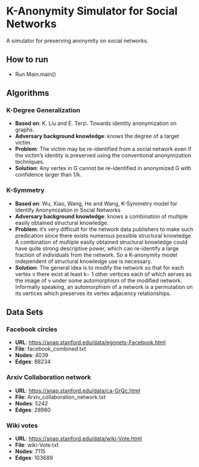 # K-Anonymity Simulator for Social Networks
A simulator for preserving anonymity on social networks.
  
## How to run  
* Run Main.main()

## Algorithms  
### K-Degree Generalization 
* **Based on**: K. Liu and E. Terzi. Towards identity anonymization on graphs.
* **Adversary background knowledge**: knows the degree of a target victim.
* **Problem**: The victim may be re-identified from a social network even if the victim’s identity is preserved using the conventional anonymization techniques.
* **Solution**: Any vertex in G cannot be re-identified in anonymized G with confidence larger than 1/k.

### K-Symmetry
* **Based on**: Wu, Xiao, Wang, He and Wang, K-Symmetry model for Identify Anonymization in Social Networks
* **Adversary background knowledge**: knows a combination of multiple easily obtained structural knowledge. 
* **Problem**: it’s very difficult for the network data publishers to make such predication since there exists numerous possible structural knowledge. 
A combination of multiple easily obtained structural knowledge could have quite strong descriptive power, which can re-identify a large fraction of individuals from the network. 
So a K-anonymity model independent of structural knowledge use is necessary.
* **Solution**: The general idea is to modify the network so that for each vertex v there exist at least k− 1 other vertices each of which serves as the image of v under some automorphism of the modified network. 
Informally speaking, an automorphism of a network is a permutation on its vertices which preserves its vertex adjacency relationships.

## Data Sets  
### Facebook circles  
* **URL**:      https://snap.stanford.edu/data/egonets-Facebook.html  
* **File**:     facebook_combined.txt  
* **Nodes**:	4039   
* **Edges**:	88234  

### Arxiv Collaboration network 
* **URL**:      https://snap.stanford.edu/data/ca-GrQc.html
* **File**:     Arxiv_collaboration_network.txt
* **Nodes**:	5242  
* **Edges**:	28980

### Wiki votes  
* **URL**:      https://snap.stanford.edu/data/wiki-Vote.html  
* **File**:     wiki-Vote.txt 
* **Nodes**:	7115  
* **Edges**:	103689    